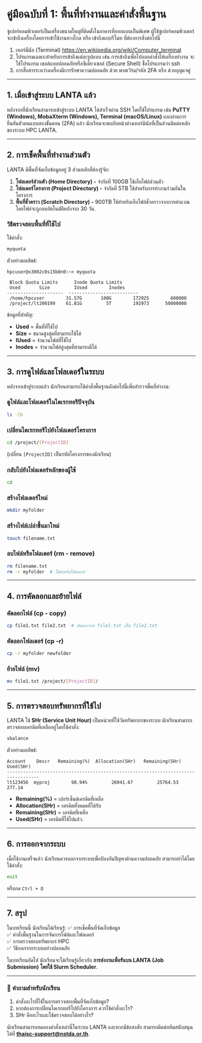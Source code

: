 # **คู่มือฉบับที่ 1: พื้นที่ทำงานและคำสั่งพื้นฐาน**

ซูเปอร์คอมพิวเตอร์เป็นเครื่องขนาดใหญ่ที่ติดตั้งในอาคารที่ออกแบบเป็นพิเศษ ผู้ใช้ซูเปอร์คอมพิวเตอร์ จะเข้าถึงเครื่องโดยการเข้าใช้งานทางไกล หรือ เข้าถึงแบบรีโมท ที่ต้องการสิ่งต่อไปนี้
1. เทอร์มืนัล (Terminal) https://en.wikipedia.org/wiki/Computer_terminal
2. โปรแกรมเฉพาะสำหรับการเข้าถึงแต่ละรูปแบบ เช่น การเข้าถึงเพื่อไปออกคำสั่งให้เครื่องทำงาน จะใช้โปรแกรม เชลล์แบบปลอดภัยหรือซีเคียวเชลล์ (Secure Shell) ชื่อโปรแกรมว่า ssh
3. การสื่อสารระหว่างเครื่องมีการรักษาความปลอดภัย ด้วย พาสเวิร์ด/รหัส 2FA หรือ ด้วยกุญแจคู่


---

## **1. เมื่อเข้าสู่ระบบ LANTA แล้ว**
หลังจากที่นักเรียนสามารถเข้าสู่ระบบ LANTA ได้สำเร็จผ่าน SSH โดยใช้โปรแกรม เช่น **PuTTY (Windows), MobaXterm (Windows), Terminal (macOS/Linux)** และผ่านการยืนยันตัวตนแบบสองขั้นตอน (2FA) แล้ว นักเรียนจะพบกับหน้าต่างเทอร์มินัลที่เป็นส่วนติดต่อหลักของระบบ HPC LANTA.

---

## **2. การเช็คพื้นที่ทำงานส่วนตัว**
LANTA มีพื้นที่จัดเก็บข้อมูลอยู่ 3 ส่วนหลักที่ต้องรู้จัก:

1. **โฟลเดอร์ส่วนตัว (Home Directory) -** จำกัดที่ 100GB ใช้เก็บไฟล์ส่วนตัว
2. **โฟลเดอร์โครงการ (Project Directory) -** จำกัดที่ 5TB ใช้สำหรับการทำงานร่วมกันในโครงการ
3. **พื้นที่ชั่วคราว (Scratch Directory) -** 900TB ใช้สำหรับเก็บไฟล์ชั่วคราวจากการคำนวณ โดยไฟล์จะถูกลบอัตโนมัติหลังจาก 30 วัน.

### **วิธีตรวจสอบพื้นที่ที่ใช้ไป**
ใช้คำสั่ง:

```bash
myquota
```
ตัวอย่างผลลัพธ์:
```
hpcuser@x3002c0s15b0n0:~> myquota

 Block Quota Limits      Inode Quota Limits
 Used       Size         IUsed        Inodes
---------------------  --------------------------
 /home/hpcuser        31.57G       100G        172925        600000
 /project/lt200199    61.81G         5T        192973      50000000
```
ข้อมูลที่สำคัญ:
- **Used** = พื้นที่ที่ใช้ไป
- **Size** = ขนาดสูงสุดที่สามารถใช้ได้
- **IUsed** = จำนวนไฟล์ที่ใช้ไป
- **Inodes** = จำนวนไฟล์สูงสุดที่สามารถมีได้

---

## **3. การดูไฟล์และโฟลเดอร์ในระบบ**
หลังจากเข้าสู่ระบบแล้ว นักเรียนสามารถใช้คำสั่งพื้นฐานดังต่อไปนี้เพื่อสำรวจพื้นที่ทำงาน:

### **ดูไฟล์และโฟลเดอร์ในไดเรกทอรีปัจจุบัน**
```bash
ls -lh
```
### **เปลี่ยนไดเรกทอรีไปยังโฟลเดอร์โครงการ**
```bash
cd /project/[ProjectID]
```
(เปลี่ยน `[ProjectID]` เป็นรหัสโครงการของนักเรียน)

### **กลับไปยังโฟลเดอร์หลักของผู้ใช้**
```bash
cd
```
### **สร้างโฟลเดอร์ใหม่**
```bash
mkdir myfolder
```

### **สร้างไฟล์เปล่าขึ้นมาใหม่**
```bash
touch filename.txt
```


### **ลบไฟล์หรือโฟลเดอร์ (rm - remove)**
```bash
rm filename.txt
rm -r myfolder  # ใช้สำหรับโฟลเดอร์
```

---

## **4. การคัดลอกและย้ายไฟล์**
### **คัดลอกไฟล์ (cp - copy)**
```bash
cp file1.txt file2.txt  # คัดลอกจาก file1.txt เป็น file2.txt
```
### **คัดลอกโฟลเดอร์ (cp -r)**
```bash
cp -r myfolder newfolder
```
### **ย้ายไฟล์ (mv)**
```bash
mv file1.txt /project/[ProjectID]/
```

---

## **5. การตรวจสอบทรัพยากรที่ใช้ไป**
LANTA ใช้ **SHr (Service Unit Hour)** เป็นหน่วยที่ใช้วัดทรัพยากรของระบบ นักเรียนสามารถตรวจสอบเครดิตที่เหลืออยู่โดยใช้คำสั่ง:

```bash
sbalance
```
ตัวอย่างผลลัพธ์:
```
Account    Descr   Remaining(%)  Allocation(SHr)   Remaining(SHr)        Used(SHr)
----------------------------------------------------------------------------------
lt123456  myproj        98.94%         26041.67         25764.53           277.14
```
- **Remaining(%)** = เปอร์เซ็นต์เครดิตที่เหลือ
- **Allocation(SHr)** = เครดิตทั้งหมดที่ได้รับ
- **Remaining(SHr)** = เครดิตที่เหลือ
- **Used(SHr)** = เครดิตที่ใช้ไปแล้ว.

---

## **6. การออกจากระบบ**
เมื่อใช้งานเสร็จแล้ว นักเรียนควรออกจากระบบเพื่อป้องกันปัญหาด้านความปลอดภัย สามารถทำได้โดยใช้คำสั่ง:
```bash
exit
```
หรือกด `Ctrl + D`

---

## **7. สรุป**
ในบทเรียนนี้ นักเรียนได้เรียนรู้:
✅ การเช็คพื้นที่จัดเก็บข้อมูล  
✅ คำสั่งพื้นฐานในการจัดการไฟล์และโฟลเดอร์  
✅ การตรวจสอบทรัพยากร HPC  
✅ วิธีออกจากระบบอย่างปลอดภัย  

ในบทเรียนถัดไป นักเรียนจะได้เรียนรู้เกี่ยวกับ **การส่งงานเพื่อรันบน LANTA (Job Submission) โดยใช้ Slurm Scheduler**.

---

### 🎯 **คำถามสำหรับนักเรียน**
1. คำสั่งอะไรที่ใช้ในการตรวจสอบพื้นที่จัดเก็บข้อมูล?
2. หากต้องการเปลี่ยนไดเรกทอรีไปยังโครงการ ควรใช้คำสั่งอะไร?
3. SHr คืออะไรและใช้ตรวจสอบได้อย่างไร?

นักเรียนสามารถทดลองคำสั่งเหล่านี้ในระบบ LANTA และหากมีข้อสงสัย สามารถติดต่อทีมสนับสนุนได้ที่ **thaisc-support@nstda.or.th**.

